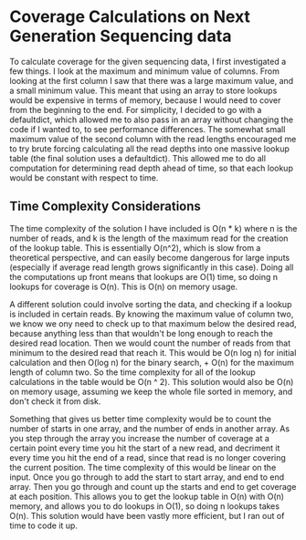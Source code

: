 # Coverage Calculations on Next Generation Sequencing data

To calculate coverage for the given sequencing data, I first investigated a few things. I look at the maximum and minimum value of columns. From looking at the first column I saw that there was a large maximum value, and a small minimum value. This meant that using an array to store lookups would be expensive in terms of memory, because I would need to cover from the beginning to the end. For simplicity, I decided to go with a defaultdict, which allowed me to also pass in an array without changing the code if I wanted to, to see performance differences. The somewhat small maximum value of the second column with the read lengths encouraged me to try brute forcing calculating all the read depths into one massive lookup table (the final solution uses a defaultdict). This allowed me to do all computation for determining read depth ahead of time, so that each lookup would be constant with respect to time.

## Time Complexity Considerations

The time complexity of the solution I have included is O(n * k) where n is the number of reads, and k is the length of the maximum read for the creation of the lookup table. This is essentially O(n^2), which is slow from a theoretical perspective, and can easily become dangerous for large inputs (especially if average read length grows significantly in this case). Doing all the computations up front means that lookups are O(1) time, so doing n lookups for coverage is O(n). This is O(n) on memory usage.

A different solution could involve sorting the data, and checking if a lookup is included in certain reads. By knowing the maximum value of column two, we know we ony need to check up to that maximum below the desired read, because anything less than that wouldn't be long enough to reach the desired read location. Then we would count the number of reads from that minimum to the desired read that reach it. This would be O(n log n) for initial calculation and then O(log n) for the binary search, + O(n) for the maximum length of column two. So the time complexity for all of the lookup calculations in the table would be O(n ^ 2). This solution would also be O(n) on memory usage, assuming we keep the whole file sorted in memory, and don't check it from disk.

Something that gives us better time complexity would be to count the number of starts in one array, and the number of ends in another array. As you step through the array you increase the number of coverage at a certain point every time you hit the start of a new read, and decriment it every time you hit the end of a read, since that read is no longer covering the current position. The time complexity of this would be linear on the input. Once you go through to add the start to start array, and end to end array. Then you go through and count up the starts and end to get coverage at each position. This allows you to get the lookup table in O(n) with O(n) memory, and allows you to do lookups in O(1), so doing n lookups takes O(n). This solution would have been vastly more efficient, but I ran out of time to code it up.

